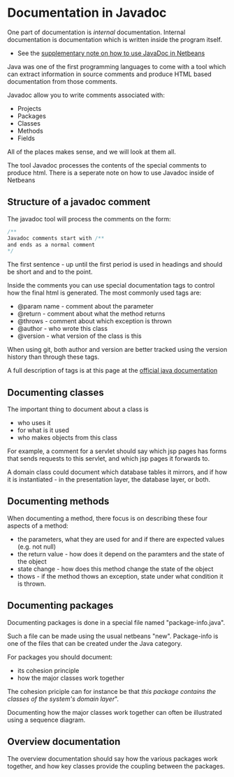 # Documentation in Javadoc
One part of documentation is _internal_ documentation. Internal documentation is documentation which is written inside the program itself.

- See the [supplementary note on how to use JavaDoc in Netbeans](arch-JavadocNetbeans.md) 

Java was one of the first programming languages to come with a tool which can extract information in source comments and produce HTML based documentation from those comments.

Javadoc allow you to write comments associated with:

- Projects
- Packages
- Classes
- Methods
- Fields

All of the places makes sense, and we will look at them all.

The tool Javadoc processes the contents of the special comments to produce html. There is a seperate note on how to use Javadoc inside of Netbeans

## Structure of a javadoc comment
The javadoc tool will process the comments on the form:

```java
/**
Javadoc comments start with /**
and ends as a normal comment 
*/
```
The first sentence - up until the first period is used in headings and should be short and and to the point. 

Inside the comments you can use special documentation tags to control how the final html is generated. The most commonly used tags are:

- @param name - comment about the parameter
- @return - comment about what the method returns
- @throws - comment about which exception is thrown
- @author - who wrote this class
- @version - what version of the class is this

When using git, both author and version are better tracked using the version history than through these tags.

A full description of tags is at this page at the [official java documentation](http://www.oracle.com/technetwork/java/javase/documentation/index-137868.html#format)

## Documenting classes

The important thing to document about a class is 

- who uses it 
- for what is it used
- who makes objects from this class

For example, a comment for a servlet should say which jsp pages has forms that sends requests to this servlet, and which jsp pages it forwards to.

A domain class could document which database tables it mirrors, and if how it is instantiated - in the presentation layer, the database layer, or both.

## Documenting methods
When documenting a method, there focus is on describing these four aspects of a method:

- the parameters, what they are used for and if there are expected values (e.g. not null)
- the return value - how does it depend on the paramters and the state of the object
- state change - how does this method change the state of the object
- thows - if the method thows an exception, state under what condition it is thrown.

## Documenting packages
Documenting packages is done in a special file named "package-info.java". 

Such a file can be made using the usual netbeans "new". Package-info is one of the files that can be created under the Java category.

For packages you should document:

- its cohesion principle
- how the major classes work together

The cohesion priciple can for instance be that _this package contains the classes of the system's domain layer_". 

Documenting how the major classes work together can often be illustrated using a sequence diagram.

## Overview documentation
The overview documentation should say how the various packages work together, and how key classes provide the coupling between the packages.
